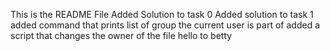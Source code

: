 This is the README File
Added Solution to task 0
Added solution to task 1
added command that prints list of group the current user is part of
added a script that changes the owner of the file hello to betty
